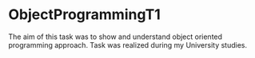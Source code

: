 # ObjectProgrammingT1
The aim of this task was to show and understand object oriented programming approach. Task was realized during my University studies.
